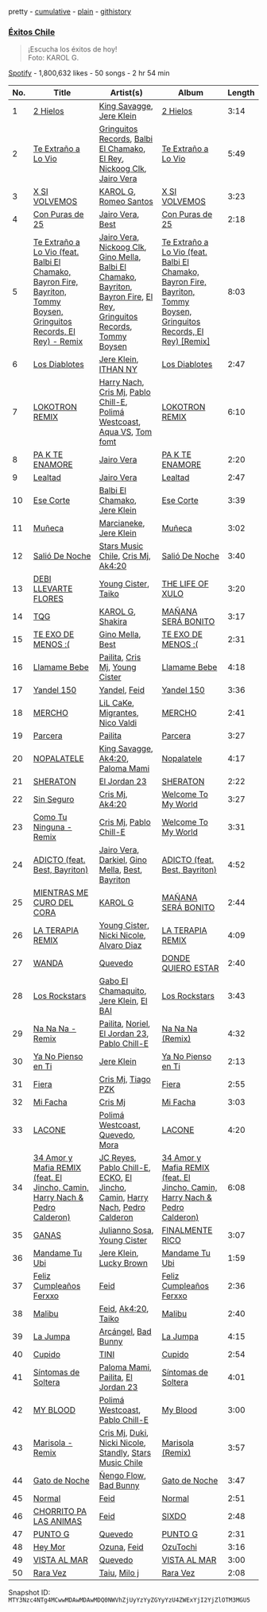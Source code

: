 pretty - [cumulative](/playlists/cumulative/37i9dQZF1DXclgCwbk0uat.md) - [plain](/playlists/plain/37i9dQZF1DXclgCwbk0uat) - [githistory](https://github.githistory.xyz/mackorone/spotify-playlist-archive/blob/main/playlists/plain/37i9dQZF1DXclgCwbk0uat)

### [Éxitos Chile](https://open.spotify.com/playlist/37i9dQZF1DXclgCwbk0uat)

> ¡Escucha los éxitos de hoy! <br/>Foto: KAROL G.

[Spotify](https://open.spotify.com/user/spotify) - 1,800,632 likes - 50 songs - 2 hr 54 min

| No. | Title | Artist(s) | Album | Length |
|---|---|---|---|---|
| 1 | [2 Hielos](https://open.spotify.com/track/4za7UzHuKvr84o8h9CxqV1) | [King Savagge](https://open.spotify.com/artist/7DXregrznS25AM30UY9sUU), [Jere Klein](https://open.spotify.com/artist/35oGZihZclGoTVuICPXRP9) | [2 Hielos](https://open.spotify.com/album/36cXeSQ4gqFwUIdoWFwmR9) | 3:14 |
| 2 | [Te Extraño a Lo Vio](https://open.spotify.com/track/0yq2vtAiZfTYZlP2EFCJDt) | [Gringuitos Records](https://open.spotify.com/artist/5AYSnRNynWULTIDjzAbgxV), [Balbi El Chamako](https://open.spotify.com/artist/3k090bKo2iSqNdowffKHrt), [El Rey](https://open.spotify.com/artist/5Hhbu5PnHYAkO5LOVeEsmx), [Nickoog Clk](https://open.spotify.com/artist/6rHwFb0YjWexAYxTjm4eIj), [Jairo Vera](https://open.spotify.com/artist/5CAruGjgds3QlF5ICtEnnc) | [Te Extraño a Lo Vio](https://open.spotify.com/album/1sH5doMd0JobOpHAsfit6I) | 5:49 |
| 3 | [X SI VOLVEMOS](https://open.spotify.com/track/3Zyk5Vd9WNPNVWxvb0EZTk) | [KAROL G](https://open.spotify.com/artist/790FomKkXshlbRYZFtlgla), [Romeo Santos](https://open.spotify.com/artist/5lwmRuXgjX8xIwlnauTZIP) | [X SI VOLVEMOS](https://open.spotify.com/album/1skkjCQGfaGg0wpVw6cq5w) | 3:23 |
| 4 | [Con Puras de 25](https://open.spotify.com/track/7Am9Us7Lub64dgaJ3jCeL7) | [Jairo Vera](https://open.spotify.com/artist/5CAruGjgds3QlF5ICtEnnc), [Best](https://open.spotify.com/artist/4Ng3fh1nc5L04iXPL8vqc7) | [Con Puras de 25](https://open.spotify.com/album/5YScK348YCNiTK8yotpMM5) | 2:18 |
| 5 | [Te Extraño a Lo Vio \(feat\. Balbi El Chamako, Bayron Fire, Bayriton, Tommy Boysen, Gringuitos Records, El Rey\) \- Remix](https://open.spotify.com/track/6YNzvCsLwAJ4xZjdK9qk3r) | [Jairo Vera](https://open.spotify.com/artist/5CAruGjgds3QlF5ICtEnnc), [Nickoog Clk](https://open.spotify.com/artist/6rHwFb0YjWexAYxTjm4eIj), [Gino Mella](https://open.spotify.com/artist/7HYJrA3HSTNDmkl5pylhaY), [Balbi El Chamako](https://open.spotify.com/artist/3k090bKo2iSqNdowffKHrt), [Bayriton](https://open.spotify.com/artist/29fcEFHRcOhfTYXvS8POPV), [Bayron Fire](https://open.spotify.com/artist/2IAxPmQzx2NuutHe7ta7gs), [El Rey](https://open.spotify.com/artist/5Hhbu5PnHYAkO5LOVeEsmx), [Gringuitos Records](https://open.spotify.com/artist/5AYSnRNynWULTIDjzAbgxV), [Tommy Boysen](https://open.spotify.com/artist/0wWmUneAuhQn9L3qibj5UO) | [Te Extraño a Lo Vio \(feat\. Balbi El Chamako, Bayron Fire, Bayriton, Tommy Boysen, Gringuitos Records, El Rey\) \[Remix\]](https://open.spotify.com/album/4BbheII9RPkXhHCae8AoM0) | 8:03 |
| 6 | [Los Diablotes](https://open.spotify.com/track/36ys9pBrC5SLAADHsbsDVF) | [Jere Klein](https://open.spotify.com/artist/35oGZihZclGoTVuICPXRP9), [ITHAN NY](https://open.spotify.com/artist/0LshXUmIub6xKvOq4QmtNs) | [Los Diablotes](https://open.spotify.com/album/62jXkO0N4afVBqtlW1G166) | 2:47 |
| 7 | [LOKOTRON REMIX](https://open.spotify.com/track/5uq1p5tvZhSTRpZZTwuQPj) | [Harry Nach](https://open.spotify.com/artist/0NnUMWDCDi1snuMja6IdxH), [Cris Mj](https://open.spotify.com/artist/1Yj5Xey7kTwvZla8sqdsdE), [Pablo Chill\-E](https://open.spotify.com/artist/2XcZshqzPKm3iZcmt73R8D), [Polimá Westcoast](https://open.spotify.com/artist/768O5GliF0bqscyghggrbE), [Aqua VS](https://open.spotify.com/artist/0bcZsLQV8MCeU0ylWbw23p), [Tom fomt](https://open.spotify.com/artist/7GuMDzwhKre9vE0894eNRj) | [LOKOTRON REMIX](https://open.spotify.com/album/20AWnC24OYqJyZfmzcEc9N) | 6:10 |
| 8 | [PA K TE ENAMORE](https://open.spotify.com/track/1DmPVoJJgSAMHEMamRV4DH) | [Jairo Vera](https://open.spotify.com/artist/5CAruGjgds3QlF5ICtEnnc) | [PA K TE ENAMORE](https://open.spotify.com/album/4xLrTiXtCAguTznMly4H5z) | 2:20 |
| 9 | [Lealtad](https://open.spotify.com/track/6OsU20ogLqpSbNGAbMY9se) | [Jairo Vera](https://open.spotify.com/artist/5CAruGjgds3QlF5ICtEnnc) | [Lealtad](https://open.spotify.com/album/0BoBWylVM8TP3tttPIixke) | 2:47 |
| 10 | [Ese Corte](https://open.spotify.com/track/7iBFkn9NTeNW9jfwiCzF39) | [Balbi El Chamako](https://open.spotify.com/artist/3k090bKo2iSqNdowffKHrt), [Jere Klein](https://open.spotify.com/artist/35oGZihZclGoTVuICPXRP9) | [Ese Corte](https://open.spotify.com/album/5w1Dc758WHXknbwunFxAZU) | 3:39 |
| 11 | [Muñeca](https://open.spotify.com/track/5MxnvIBS4UMUpbZUKQsuNA) | [Marcianeke](https://open.spotify.com/artist/5XQWXnMwsvuvCPMneXUbsy), [Jere Klein](https://open.spotify.com/artist/35oGZihZclGoTVuICPXRP9) | [Muñeca](https://open.spotify.com/album/3cBboEvTyis7wuw6viGmaH) | 3:02 |
| 12 | [Salió De Noche](https://open.spotify.com/track/15r68Um6LBYYBGUEEkqRkB) | [Stars Music Chile](https://open.spotify.com/artist/2NZD6Gqfk60GEcAAnJKVsR), [Cris Mj](https://open.spotify.com/artist/1Yj5Xey7kTwvZla8sqdsdE), [Ak4:20](https://open.spotify.com/artist/1SiLK8gdECx2iEm2SSj0Bl) | [Salió De Noche](https://open.spotify.com/album/2h5u7sSXcSL7YwVJRRw3AE) | 3:40 |
| 13 | [DEBI LLEVARTE FLORES](https://open.spotify.com/track/2sgRUvRB8dCGpqxmbOrsMO) | [Young Cister](https://open.spotify.com/artist/0Yg29FX1M4ayqjXs0ttZFq), [Taiko](https://open.spotify.com/artist/7E8zK1i1TAXxBVRpeMfOqM) | [THE LIFE OF XULO](https://open.spotify.com/album/1UOrzS8OYpnI6I1GYr9ICX) | 3:20 |
| 14 | [TQG](https://open.spotify.com/track/0DWdj2oZMBFSzRsi2Cvfzf) | [KAROL G](https://open.spotify.com/artist/790FomKkXshlbRYZFtlgla), [Shakira](https://open.spotify.com/artist/0EmeFodog0BfCgMzAIvKQp) | [MAÑANA SERÁ BONITO](https://open.spotify.com/album/4kS7bSuU0Jm9LYMosFU2x5) | 3:17 |
| 15 | [TE EXO DE MENOS :\(](https://open.spotify.com/track/72d8QGh77awoqnxiAOFRMI) | [Gino Mella](https://open.spotify.com/artist/7HYJrA3HSTNDmkl5pylhaY), [Best](https://open.spotify.com/artist/4Ng3fh1nc5L04iXPL8vqc7) | [TE EXO DE MENOS :\(](https://open.spotify.com/album/2nl4PR8ItbHzzjmhmW1m3p) | 2:31 |
| 16 | [Llamame Bebe](https://open.spotify.com/track/66vWfpNGNT4y6nPdW5WMtj) | [Pailita](https://open.spotify.com/artist/4yxLYO2imECxGYTTV7RQKb), [Cris Mj](https://open.spotify.com/artist/1Yj5Xey7kTwvZla8sqdsdE), [Young Cister](https://open.spotify.com/artist/0Yg29FX1M4ayqjXs0ttZFq) | [Llamame Bebe](https://open.spotify.com/album/1OoaNonXii9fD0tPpxBfKy) | 4:18 |
| 17 | [Yandel 150](https://open.spotify.com/track/2oiixB9QMIzhWaHGVlQx4g) | [Yandel](https://open.spotify.com/artist/0eHQ9o50hj6ZDNBt6Ys1sD), [Feid](https://open.spotify.com/artist/2LRoIwlKmHjgvigdNGBHNo) | [Yandel 150](https://open.spotify.com/album/0T4sp7vn9arhvBUAda3foX) | 3:36 |
| 18 | [MERCHO](https://open.spotify.com/track/1DxEbt6OSbrkRthk6pjZue) | [LiL CaKe](https://open.spotify.com/artist/0niAkxgT6y57bRbT0Ge94z), [Migrantes](https://open.spotify.com/artist/48R2gYdPKtfnfKAzhSVPUx), [Nico Valdi](https://open.spotify.com/artist/0uxYECT7XqHNccQAg5Uhe4) | [MERCHO](https://open.spotify.com/album/5beJZJo0DqVaPVlA1cHwjj) | 2:41 |
| 19 | [Parcera](https://open.spotify.com/track/4gWqIR7bGRk9oLoYRgSUKN) | [Pailita](https://open.spotify.com/artist/4yxLYO2imECxGYTTV7RQKb) | [Parcera](https://open.spotify.com/album/3V2AB5EnZHMBNXf1mE8dRh) | 3:27 |
| 20 | [NOPALATELE](https://open.spotify.com/track/0gytcfGU4mtSfckMajYQS9) | [King Savagge](https://open.spotify.com/artist/7DXregrznS25AM30UY9sUU), [Ak4:20](https://open.spotify.com/artist/1SiLK8gdECx2iEm2SSj0Bl), [Paloma Mami](https://open.spotify.com/artist/7rOlQwf8OuFLFQp4aydjBt) | [Nopalatele](https://open.spotify.com/album/1snuYixt90LiQwCVQtUwOC) | 4:17 |
| 21 | [SHERATON](https://open.spotify.com/track/6sOSd3PYqy3UnSXF5r0MvN) | [El Jordan 23](https://open.spotify.com/artist/1fIJZfSmqQkuqfKNRmrS1V) | [SHERATON](https://open.spotify.com/album/0kfpaS0fOMNNohtRbY7ZxI) | 2:22 |
| 22 | [Sin Seguro](https://open.spotify.com/track/0yACM9jtr7uhFL9WwknCYO) | [Cris Mj](https://open.spotify.com/artist/1Yj5Xey7kTwvZla8sqdsdE), [Ak4:20](https://open.spotify.com/artist/1SiLK8gdECx2iEm2SSj0Bl) | [Welcome To My World](https://open.spotify.com/album/6JUTj8yO1favP3Qfma0G3f) | 3:27 |
| 23 | [Como Tu Ninguna \- Remix](https://open.spotify.com/track/19sodmNrtcRrRHVTnzhtsZ) | [Cris Mj](https://open.spotify.com/artist/1Yj5Xey7kTwvZla8sqdsdE), [Pablo Chill\-E](https://open.spotify.com/artist/2XcZshqzPKm3iZcmt73R8D) | [Welcome To My World](https://open.spotify.com/album/6JUTj8yO1favP3Qfma0G3f) | 3:31 |
| 24 | [ADICTO \(feat\. Best, Bayriton\)](https://open.spotify.com/track/0pVFw0LHdpjAWI2xwoUXQZ) | [Jairo Vera](https://open.spotify.com/artist/5CAruGjgds3QlF5ICtEnnc), [Darkiel](https://open.spotify.com/artist/4z19QMyPVRwbd4Fs2LisBa), [Gino Mella](https://open.spotify.com/artist/7HYJrA3HSTNDmkl5pylhaY), [Best](https://open.spotify.com/artist/4Ng3fh1nc5L04iXPL8vqc7), [Bayriton](https://open.spotify.com/artist/29fcEFHRcOhfTYXvS8POPV) | [ADICTO \(feat\. Best, Bayriton\)](https://open.spotify.com/album/2lMQji7tH4Gb2VPoi1iF55) | 4:52 |
| 25 | [MIENTRAS ME CURO DEL CORA](https://open.spotify.com/track/6otePxalBK8AVa20xhZYVQ) | [KAROL G](https://open.spotify.com/artist/790FomKkXshlbRYZFtlgla) | [MAÑANA SERÁ BONITO](https://open.spotify.com/album/4kS7bSuU0Jm9LYMosFU2x5) | 2:44 |
| 26 | [LA TERAPIA REMIX](https://open.spotify.com/track/52KBZ4VX389Dc9J2gaqmSO) | [Young Cister](https://open.spotify.com/artist/0Yg29FX1M4ayqjXs0ttZFq), [Nicki Nicole](https://open.spotify.com/artist/2UZIAOlrnyZmyzt1nuXr9y), [Alvaro Diaz](https://open.spotify.com/artist/5J7rXWjtn5HzUkJ4Jet8Fr) | [LA TERAPIA REMIX](https://open.spotify.com/album/6Kppd5kRaSfosl6UFXJqjC) | 4:09 |
| 27 | [WANDA](https://open.spotify.com/track/0Iozrbed8spxoBnmtBMshO) | [Quevedo](https://open.spotify.com/artist/52iwsT98xCoGgiGntTiR7K) | [DONDE QUIERO ESTAR](https://open.spotify.com/album/156gxGFDxadwiIC3Bfwmj3) | 2:40 |
| 28 | [Los Rockstars](https://open.spotify.com/track/5zRPfjD3qUsog7tAcAMpWr) | [Gabo El Chamaquito](https://open.spotify.com/artist/6Fz1LTRJ7RAuUf1CRSN3dU), [Jere Klein](https://open.spotify.com/artist/35oGZihZclGoTVuICPXRP9), [El BAI](https://open.spotify.com/artist/2vnaEm73LHWfchNiQccNBa) | [Los Rockstars](https://open.spotify.com/album/501hrBlOTdpNqjrOWvPflY) | 3:43 |
| 29 | [Na Na Na \- Remix](https://open.spotify.com/track/7BFa8ACKFI2vvbn6Su16JY) | [Pailita](https://open.spotify.com/artist/4yxLYO2imECxGYTTV7RQKb), [Noriel](https://open.spotify.com/artist/3RtNN1VnooWEn3KQk03DUL), [El Jordan 23](https://open.spotify.com/artist/1fIJZfSmqQkuqfKNRmrS1V), [Pablo Chill\-E](https://open.spotify.com/artist/2XcZshqzPKm3iZcmt73R8D) | [Na Na Na \(Remix\)](https://open.spotify.com/album/7pigWCNPdpIxpfLbebqVdH) | 4:32 |
| 30 | [Ya No Pienso en Ti](https://open.spotify.com/track/447CO62bX92cmh13R0DAnk) | [Jere Klein](https://open.spotify.com/artist/35oGZihZclGoTVuICPXRP9) | [Ya No Pienso en Ti](https://open.spotify.com/album/4dVfr03Qqi1gpp2di7naIf) | 2:13 |
| 31 | [Fiera](https://open.spotify.com/track/5cDyidxA6n2xI4iFsqzt6D) | [Cris Mj](https://open.spotify.com/artist/1Yj5Xey7kTwvZla8sqdsdE), [Tiago PZK](https://open.spotify.com/artist/5Y3MV9DZ0d87NnVm56qSY1) | [Fiera](https://open.spotify.com/album/5wElk4V6mpataJOwrjLsj1) | 2:55 |
| 32 | [Mi Facha](https://open.spotify.com/track/62gh30MVB1SeMdwcLc0JSy) | [Cris Mj](https://open.spotify.com/artist/1Yj5Xey7kTwvZla8sqdsdE) | [Mi Facha](https://open.spotify.com/album/5hFqiyEaMcMEC9uBuG8U6Y) | 3:03 |
| 33 | [LACONE](https://open.spotify.com/track/4Rjq1TZbF0bDstOs6SiI6J) | [Polimá Westcoast](https://open.spotify.com/artist/768O5GliF0bqscyghggrbE), [Quevedo](https://open.spotify.com/artist/52iwsT98xCoGgiGntTiR7K), [Mora](https://open.spotify.com/artist/0Q8NcsJwoCbZOHHW63su5S) | [LACONE](https://open.spotify.com/album/05nsQTXQ0rPJbqnW4uOxx2) | 4:20 |
| 34 | [34 Amor y Mafia REMIX \(feat\. El Jincho, Camin, Harry Nach & Pedro Calderon\)](https://open.spotify.com/track/5t6IDQJWcduCcFJceo4Dal) | [JC Reyes](https://open.spotify.com/artist/0FwnPHExlRRxEZPLAi5tmG), [Pablo Chill\-E](https://open.spotify.com/artist/2XcZshqzPKm3iZcmt73R8D), [ECKO](https://open.spotify.com/artist/2Jb9jVnCpWkXtoGznFJ6bF), [El Jincho](https://open.spotify.com/artist/2w1wJcGdJQ4Lw08oKBnDsw), [Camin](https://open.spotify.com/artist/3qndygm4Vx7bEW8tNyDKSY), [Harry Nach](https://open.spotify.com/artist/0NnUMWDCDi1snuMja6IdxH), [Pedro Calderon](https://open.spotify.com/artist/0yfhOzsYbBALSbWK4DjpCh) | [34 Amor y Mafia REMIX \(feat\. El Jincho, Camin, Harry Nach & Pedro Calderon\)](https://open.spotify.com/album/6bfrlCHzoneiMotyuHAsFE) | 6:08 |
| 35 | [GANAS](https://open.spotify.com/track/2RQsLucjZb02cKkz3s8NZ5) | [Julianno Sosa](https://open.spotify.com/artist/4IC2X34tZmHG3VfTbpzvwL), [Young Cister](https://open.spotify.com/artist/0Yg29FX1M4ayqjXs0ttZFq) | [FINALMENTE RICO](https://open.spotify.com/album/5w6b1S6V1hgZetL2YaQPJk) | 3:07 |
| 36 | [Mandame Tu Ubi](https://open.spotify.com/track/7wGy7XfvDC7PRNtMQkHVuN) | [Jere Klein](https://open.spotify.com/artist/35oGZihZclGoTVuICPXRP9), [Lucky Brown](https://open.spotify.com/artist/11HepfI1lj6KJHj651rZhM) | [Mandame Tu Ubi](https://open.spotify.com/album/45WA13uv01wbAKWnRtUTKJ) | 1:59 |
| 37 | [Feliz Cumpleaños Ferxxo](https://open.spotify.com/track/3kUq4sBcmxhnOtNysZ9yrp) | [Feid](https://open.spotify.com/artist/2LRoIwlKmHjgvigdNGBHNo) | [Feliz Cumpleaños Ferxxo](https://open.spotify.com/album/5tWcOAhihL1zYpaIktpoxu) | 2:36 |
| 38 | [Malibu](https://open.spotify.com/track/4TRlBMj8wXsIfEDgWOPyE2) | [Feid](https://open.spotify.com/artist/2LRoIwlKmHjgvigdNGBHNo), [Ak4:20](https://open.spotify.com/artist/1SiLK8gdECx2iEm2SSj0Bl), [Taiko](https://open.spotify.com/artist/7E8zK1i1TAXxBVRpeMfOqM) | [Malibu](https://open.spotify.com/album/3CmKeCe807h4wAPa0OhPqV) | 2:40 |
| 39 | [La Jumpa](https://open.spotify.com/track/5MxFWjuqQIsbNWbMdMdbli) | [Arcángel](https://open.spotify.com/artist/4SsVbpTthjScTS7U2hmr1X), [Bad Bunny](https://open.spotify.com/artist/4q3ewBCX7sLwd24euuV69X) | [La Jumpa](https://open.spotify.com/album/6LOhj1aK7vkGHJXtKU16PN) | 4:15 |
| 40 | [Cupido](https://open.spotify.com/track/04ndZkbKGthTgYSv3xS7en) | [TINI](https://open.spotify.com/artist/7vXDAI8JwjW531ouMGbfcp) | [Cupido](https://open.spotify.com/album/3HWlgRjxW0H7fWm1n2LBbE) | 2:54 |
| 41 | [Síntomas de Soltera](https://open.spotify.com/track/2HUQkg5zLJzzwCEcEA3qlv) | [Paloma Mami](https://open.spotify.com/artist/7rOlQwf8OuFLFQp4aydjBt), [Pailita](https://open.spotify.com/artist/4yxLYO2imECxGYTTV7RQKb), [El Jordan 23](https://open.spotify.com/artist/1fIJZfSmqQkuqfKNRmrS1V) | [Síntomas de Soltera](https://open.spotify.com/album/52LXEHHaMdDqQFhiOhUJ7x) | 4:01 |
| 42 | [MY BLOOD](https://open.spotify.com/track/4KAZuTL234Q5CIRW5nhVbi) | [Polimá Westcoast](https://open.spotify.com/artist/768O5GliF0bqscyghggrbE), [Pablo Chill\-E](https://open.spotify.com/artist/2XcZshqzPKm3iZcmt73R8D) | [My Blood](https://open.spotify.com/album/4iGqw6rofNIq2DpWeQl4gM) | 3:00 |
| 43 | [Marisola \- Remix](https://open.spotify.com/track/0NO2zL0kw8sGGnaMvHKAZF) | [Cris Mj](https://open.spotify.com/artist/1Yj5Xey7kTwvZla8sqdsdE), [Duki](https://open.spotify.com/artist/1bAftSH8umNcGZ0uyV7LMg), [Nicki Nicole](https://open.spotify.com/artist/2UZIAOlrnyZmyzt1nuXr9y), [Standly](https://open.spotify.com/artist/0rjms710nwQTdrQheXHJfz), [Stars Music Chile](https://open.spotify.com/artist/2NZD6Gqfk60GEcAAnJKVsR) | [Marisola \(Remix\)](https://open.spotify.com/album/262bymaji1sJPAldR7YyaH) | 3:57 |
| 44 | [Gato de Noche](https://open.spotify.com/track/54ELExv56KCAB4UP9cOCzC) | [Ñengo Flow](https://open.spotify.com/artist/12vb80Km0Ew53ABfJOepVz), [Bad Bunny](https://open.spotify.com/artist/4q3ewBCX7sLwd24euuV69X) | [Gato de Noche](https://open.spotify.com/album/2GS2h80Dp8rFdGEa0j0JhH) | 3:47 |
| 45 | [Normal](https://open.spotify.com/track/2z9YkcLojiOE7Eu2p9lPZR) | [Feid](https://open.spotify.com/artist/2LRoIwlKmHjgvigdNGBHNo) | [Normal](https://open.spotify.com/album/3xbevf88sEI6l01P9dApmu) | 2:51 |
| 46 | [CHORRITO PA LAS ANIMAS](https://open.spotify.com/track/0CYTGMBYkwUxrj1MWDLrC5) | [Feid](https://open.spotify.com/artist/2LRoIwlKmHjgvigdNGBHNo) | [SIXDO](https://open.spotify.com/album/31L7J7AO993tSBxAunoeoa) | 2:48 |
| 47 | [PUNTO G](https://open.spotify.com/track/0oBtwScT4B4BR5kZitNWd5) | [Quevedo](https://open.spotify.com/artist/52iwsT98xCoGgiGntTiR7K) | [PUNTO G](https://open.spotify.com/album/7ushCUbR1asPHeuxA5Dq8N) | 2:31 |
| 48 | [Hey Mor](https://open.spotify.com/track/1zsPaEkglFvxjAhrM8yhpr) | [Ozuna](https://open.spotify.com/artist/1i8SpTcr7yvPOmcqrbnVXY), [Feid](https://open.spotify.com/artist/2LRoIwlKmHjgvigdNGBHNo) | [OzuTochi](https://open.spotify.com/album/1kjfMVBNhsDeRyAu9zbLfF) | 3:16 |
| 49 | [VISTA AL MAR](https://open.spotify.com/track/7iwJOi3hlMqZt6pj1sQOBj) | [Quevedo](https://open.spotify.com/artist/52iwsT98xCoGgiGntTiR7K) | [VISTA AL MAR](https://open.spotify.com/album/5ihYKNgcOMifCJmcGp7CkW) | 3:00 |
| 50 | [Rara Vez](https://open.spotify.com/track/7MVIfkyzuUmQ716j8U7yGR) | [Taiu](https://open.spotify.com/artist/5szJHKg5xeUlQ9pTqzdpic), [Milo j](https://open.spotify.com/artist/19HM5j0ULGSmEoRcrSe5x3) | [Rara Vez](https://open.spotify.com/album/26wRfIX4WqKLKHll9O3KnF) | 2:08 |

Snapshot ID: `MTY3Nzc4NTg4MCwwMDAwMDAwMDQ0NWVhZjUyYzYyZGYyYzU4ZWExYjI2YjZlOTM3MGU5`
